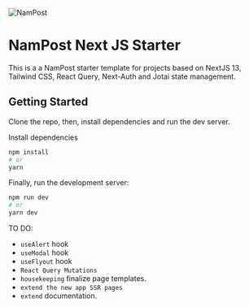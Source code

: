 ![NamPost](https://www.nampost.com.na/images/logo.png)

# NamPost Next JS Starter 

This is a a NamPost starter template for projects based on NextJS 13, Tailwind CSS, React Query, Next-Auth and Jotai state management.

## Getting Started

Clone the repo, then, install dependencies and run the dev server.

Install dependencies
```bash
npm install
# or
yarn 
```

Finally, run the development server:

```bash
npm run dev
# or
yarn dev
```

TO DO:

* `useAlert` hook
* `useModal` hook
* `useFlyout` hook
* `React Query Mutations`
* `housekeeping` finalize page templates.
* `extend the new app SSR pages`
* `extend` documentation.

